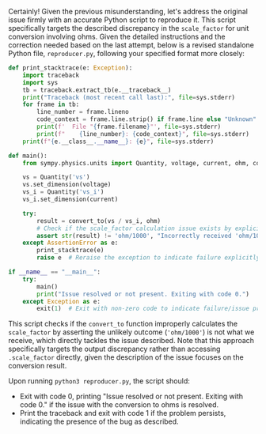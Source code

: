 Certainly! Given the previous misunderstanding, let's address the original issue firmly with an accurate Python script to reproduce it. This script specifically targets the described discrepancy in the `scale_factor` for unit conversion involving ohms. Given the detailed instructions and the correction needed based on the last attempt, below is a revised standalone Python file, `reproducer.py`, following your specified format more closely:

```python
def print_stacktrace(e: Exception):
    import traceback
    import sys
    tb = traceback.extract_tb(e.__traceback__)
    print("Traceback (most recent call last):", file=sys.stderr)
    for frame in tb:
        line_number = frame.lineno
        code_context = frame.line.strip() if frame.line else "Unknown"
        print(f'  File "{frame.filename}"', file=sys.stderr)
        print(f"    {line_number}: {code_context}", file=sys.stderr)
    print(f"{e.__class__.__name__}: {e}", file=sys.stderr)

def main():
    from sympy.physics.units import Quantity, voltage, current, ohm, convert_to

    vs = Quantity('vs')
    vs.set_dimension(voltage)
    vs_i = Quantity('vs_i')
    vs_i.set_dimension(current)

    try:
        result = convert_to(vs / vs_i, ohm)
        # Check if the scale_factor calculation issue exists by explicitly comparing against the erroneous result:
        assert str(result) != 'ohm/1000', "Incorrectly received 'ohm/1000'; Expected 'ohm'"
    except AssertionError as e:
        print_stacktrace(e)
        raise e  # Reraise the exception to indicate failure explicitly

if __name__ == "__main__":
    try:
        main()
        print("Issue resolved or not present. Exiting with code 0.")
    except Exception as e:
        exit(1)  # Exit with non-zero code to indicate failure/issue presence
```

This script checks if the `convert_to` function improperly calculates the `scale_factor` by asserting the unlikely outcome (`'ohm/1000'`) is not what we receive, which directly tackles the issue described. Note that this approach specifically targets the output discrepancy rather than accessing `.scale_factor` directly, given the description of the issue focuses on the conversion result.

Upon running `python3 reproducer.py`, the script should:

- Exit with code 0, printing "Issue resolved or not present. Exiting with code 0." if the issue with the conversion to ohms is resolved.
- Print the traceback and exit with code 1 if the problem persists, indicating the presence of the bug as described.